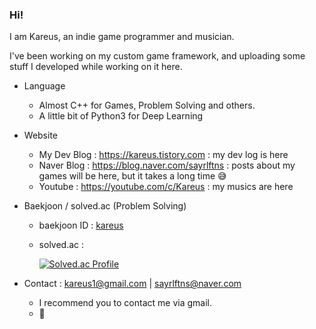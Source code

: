 ### Hi!

I am Kareus, an indie game programmer and musician.

I've been working on my custom game framework, and uploading some stuff I developed while working on it here.


- Language 
  - Almost C++ for Games, Problem Solving and others.
  - A little bit of Python3 for Deep Learning
  
- Website
  - My Dev Blog : https://kareus.tistory.com : my dev log is here
  - Naver Blog : https://blog.naver.com/sayrlftns : posts about my games will be here, but it takes a long time 😅
  - Youtube : https://youtube.com/c/Kareus : my musics are here

- Baekjoon / solved.ac (Problem Solving)

  - baekjoon ID : [kareus](acmicpc.net/user/kareus)

  - solved.ac :

    [![Solved.ac Profile](http://mazassumnida.wtf/api/v2/generate_badge?boj=kareus)](https://solved.ac/kareus/)

- Contact : kareus1@gmail.com | sayrlftns@naver.com

  - I recommend you to contact me via gmail.
  - 🤔
